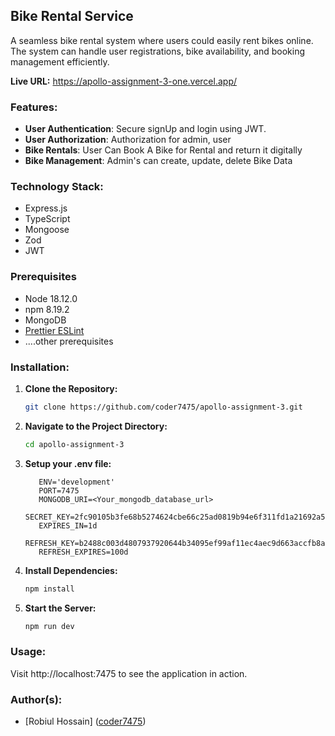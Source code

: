 ## Bike Rental Service

A seamless bike rental system where users could easily rent bikes online. The system can handle user registrations, bike availability, and booking management efficiently.

**Live URL:** https://apollo-assignment-3-one.vercel.app/

### Features:

-   **User Authentication**: Secure signUp and login using JWT.
-   **User Authorization**: Authorization for admin, user
-   **Bike Rentals**: User Can Book A Bike for Rental and return it digitally
-   **Bike Management**: Admin's can create, update, delete Bike Data

### Technology Stack:

-   Express.js
-   TypeScript
-   Mongoose
-   Zod
-   JWT

### Prerequisites

-   Node 18.12.0
-   npm 8.19.2
-   MongoDB
-   [Prettier ESLint](vs-code-prettier-eslint)
-   ....other prerequisites

### Installation:

1.  **Clone the Repository:**

    ```bash
    git clone https://github.com/coder7475/apollo-assignment-3.git
    ```

2.  **Navigate to the Project Directory:**

    ```bash
    cd apollo-assignment-3
    ```

3.  **Setup your .env file:**

    ```plaintext
       ENV='development'
       PORT=7475
       MONGODB_URI=<Your_mongodb_database_url>
       SECRET_KEY=2fc90105b3fe68b5274624cbe66c25ad0819b94e6f311fd1a21692a51e056573f74f>
       EXPIRES_IN=1d
       REFRESH_KEY=b2488c003d4807937920644b34095ef99af11ec4aec9d663accfb8aa6316fe93721>
       REFRESH_EXPIRES=100d

    ```

4.  **Install Dependencies:**

    ```bash
    npm install
    ```

5.  **Start the Server:**

    ```bash
    npm run dev
    ```

### Usage:

Visit http://localhost:7475 to see the application in action.

### Author(s):

-   [Robiul Hossain] ([coder7475](http://github.com/coder7475))
